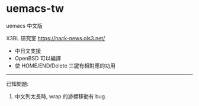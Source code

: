# uemacs-tw

uemacs 中文版

X3BL 研究室 https://hack-news.ols3.net/

+ 中日文支援
+ OpenBSD 可以編譯 
+ 使 HOME/END/Delete 三鍵有相對應的功用

------
已知問題:
1. 中文列太長時, wrap 的游標移動有 bug.
